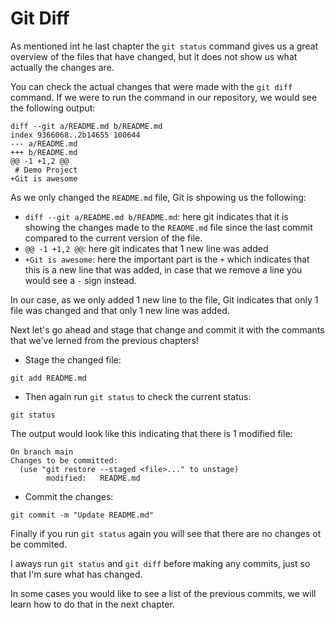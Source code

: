 # Git Diff

As mentioned int he last chapter the `git status` command gives us a great overview of the files that have changed, but it does not show us what actually the changes are.

You can check the actual changes that were made with the `git diff` command. If we were to run the command in our repository, we would see the following output:

```
diff --git a/README.md b/README.md
index 9366068..2b14655 100644
--- a/README.md
+++ b/README.md
@@ -1 +1,2 @@
 # Demo Project
+Git is awesome
```

As we only changed the `README.md` file, Git is shpowing us the following:

* `diff --git a/README.md b/README.md`: here git indicates that it is showing the changes made to the `README.md` file since the last commit compared to the current version of the file.
* `@@ -1 +1,2 @@`: here git indicates that 1 new line was added
* `+Git is awesome`: here the important part is the `+` which indicates that this is a new line that was added, in case that we remove a line you would see a `-` sign instead.

In our case, as we only added 1 new line to the file, Git indicates that only 1 file was changed and that only 1 new line was added.

Next let's go ahead and stage that change and commit it with the commants that we've lerned from the previous chapters!

* Stage the changed file:

```
git add README.md
```

* Then again run `git status` to check the current status:

```
git status
```

The output would look like this indicating that there is 1 modified file:

```
On branch main
Changes to be committed:
  (use "git restore --staged <file>..." to unstage)
        modified:   README.md
```

* Commit the changes:

```
git commit -m "Update README.md"
```

Finally if you run `git status` again you will see that there are no changes ot be commited.

I aways run `git status` and `git diff` before making any commits, just so that I'm sure what has changed.

In some cases you would like to see a list of the previous commits, we will learn how to do that in the next chapter.